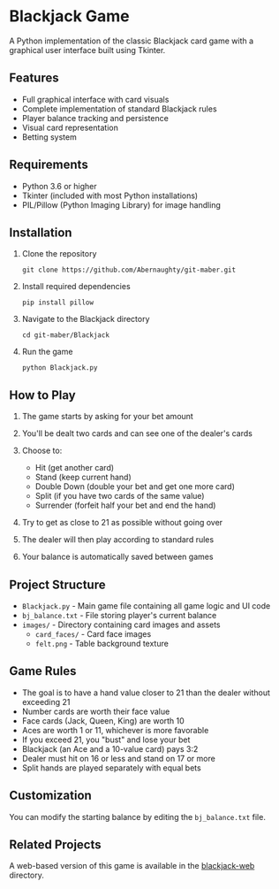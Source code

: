 # Blackjack Game

A Python implementation of the classic Blackjack card game with a graphical user interface built using Tkinter.

## Features

- Full graphical interface with card visuals
- Complete implementation of standard Blackjack rules
- Player balance tracking and persistence
- Visual card representation
- Betting system

## Requirements

- Python 3.6 or higher
- Tkinter (included with most Python installations)
- PIL/Pillow (Python Imaging Library) for image handling

## Installation

1. Clone the repository
   ```
   git clone https://github.com/Abernaughty/git-maber.git
   ```

2. Install required dependencies
   ```
   pip install pillow
   ```

3. Navigate to the Blackjack directory
   ```
   cd git-maber/Blackjack
   ```

4. Run the game
   ```
   python Blackjack.py
   ```

## How to Play

1. The game starts by asking for your bet amount
2. You'll be dealt two cards and can see one of the dealer's cards
3. Choose to:
   - Hit (get another card)
   - Stand (keep current hand)
   - Double Down (double your bet and get one more card)
   - Split (if you have two cards of the same value)
   - Surrender (forfeit half your bet and end the hand)

4. Try to get as close to 21 as possible without going over
5. The dealer will then play according to standard rules
6. Your balance is automatically saved between games

## Project Structure

- `Blackjack.py` - Main game file containing all game logic and UI code
- `bj_balance.txt` - File storing player's current balance
- `images/` - Directory containing card images and assets
  - `card_faces/` - Card face images
  - `felt.png` - Table background texture

## Game Rules

- The goal is to have a hand value closer to 21 than the dealer without exceeding 21
- Number cards are worth their face value
- Face cards (Jack, Queen, King) are worth 10
- Aces are worth 1 or 11, whichever is more favorable
- If you exceed 21, you "bust" and lose your bet
- Blackjack (an Ace and a 10-value card) pays 3:2
- Dealer must hit on 16 or less and stand on 17 or more
- Split hands are played separately with equal bets

## Customization

You can modify the starting balance by editing the `bj_balance.txt` file.

## Related Projects

A web-based version of this game is available in the [blackjack-web](/blackjack-web) directory.
